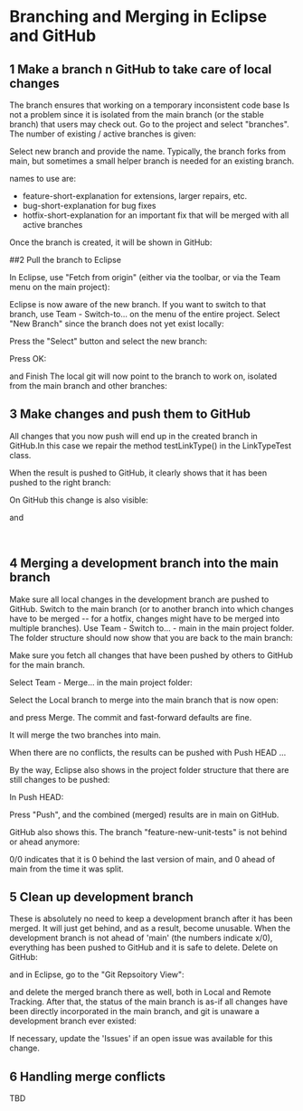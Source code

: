 # Branching and Merging in Eclipse and GitHub

## 1 Make a branch n GitHub to take care of local changes

The branch ensures that working on a temporary inconsistent code base Is not a problem since it is isolated from the main branch (or the stable branch) that users may check out. 
Go to the project and select "branches". The number of existing / active branches is given:
 
Select new branch and provide the name. Typically, the branch forks from main, but sometimes a small helper branch is needed for an existing branch.
 
names to use are:

* feature-short-explanation for extensions, larger repairs, etc.
* bug-short-explanation for bug fixes
* hotfix-short-explanation for an important fix that will be merged with all active branches

Once the branch is created, it will be shown in GitHub:
 

##2 Pull the branch to Eclipse

In Eclipse, use "Fetch from origin" (either via the toolbar, or via the Team menu on the main project):
 
 

Eclipse is now aware of the new branch. If you want to switch to that branch, use Team - Switch-to... on the menu of the entire project. Select "New Branch" since the branch does not yet exist locally:
 

Press the "Select" button and select the new branch:
 
Press OK:
 
and Finish
The local git will now point to the branch to work on, isolated from the main branch and other branches:
 

## 3 Make changes and push them to GitHub

All changes that you now push will end up in the created branch in GitHub.In this case we repair the method testLinkType() in the LinkTypeTest class.

 

When the result is pushed to GitHub, it clearly shows that it has been pushed to the right branch:
 

On GitHub this change is also visible:
 
and
 

 
## 4 Merging a development branch into the main branch

Make sure all local changes in the development branch are pushed to GitHub.
Switch to the main branch (or to another branch into which changes have to be merged -- for a hotfix, changes might have to be merged into multiple branches). Use Team - Switch to... - main in the main project folder. The folder structure should now show that you are back to the main branch:
 
Make sure you fetch all changes that have been pushed by others to GitHub for the main branch.

Select Team - Merge... in the main project folder:
 
Select the Local branch to merge into the main branch that is now open:
 
and press Merge. The commit and fast-forward defaults are fine.

It will merge the two branches into main. 
 
When there are no conflicts, the results can be pushed with Push HEAD ...
 
By the way, Eclipse also shows in the project folder structure that there are still changes to be pushed:
 
In Push HEAD:
 
Press "Push", and the combined (merged) results are in main on GitHub.
 

GitHub also shows this. The branch "feature-new-unit-tests" is not behind or ahead anymore:
 
0/0 indicates that it is 0 behind the last version of main, and 0 ahead of main from the time it was split.


## 5 Clean up development branch

These is absolutely no need to keep a development branch after it has been merged. It will just get behind, and as a result, become unusable. 
When the development branch is not ahead of 'main' (the numbers indicate x/0), everything has been pushed to GitHub and it is safe to delete.
Delete on GitHub:
 
and in Eclipse, go to the "Git Repsoitory View":
 
and delete the merged branch there as well, both in Local and Remote Tracking. After that, the status of the main branch is as-if all changes have been directly incorporated in the main branch, and git is unaware a development branch ever existed:
 

If necessary, update the 'Issues' if an open issue was available for this change.


## 6 Handling merge conflicts

TBD


